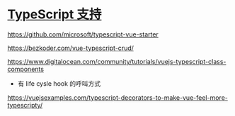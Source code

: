 # [TypeScript 支持](https://cn.vuejs.org/v2/guide/typescript.html)

https://github.com/microsoft/typescript-vue-starter

https://bezkoder.com/vue-typescript-crud/


https://www.digitalocean.com/community/tutorials/vuejs-typescript-class-components
- 有 life cysle hook 的呼叫方式


https://vuejsexamples.com/typescript-decorators-to-make-vue-feel-more-typescripty/